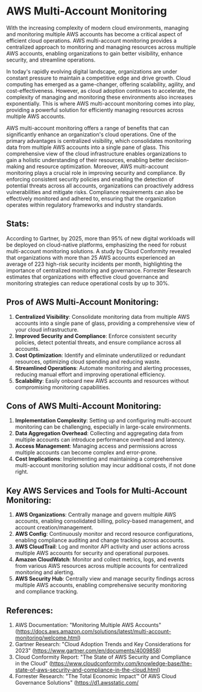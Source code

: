 # AWS Multi-Account Monitoring

With the increasing complexity of modern cloud environments, managing and monitoring multiple AWS accounts has become a critical aspect of efficient cloud operations. AWS multi-account monitoring provides a centralized approach to monitoring and managing resources across multiple AWS accounts, enabling organizations to gain better visibility, enhance security, and streamline operations.

In today's rapidly evolving digital landscape, organizations are under constant pressure to maintain a competitive edge and drive growth. Cloud computing has emerged as a game-changer, offering scalability, agility, and cost-effectiveness. However, as cloud adoption continues to accelerate, the complexity of managing and monitoring these environments also increases exponentially. This is where AWS multi-account monitoring comes into play, providing a powerful solution for efficiently managing resources across multiple AWS accounts.

AWS multi-account monitoring offers a range of benefits that can significantly enhance an organization's cloud operations. One of the primary advantages is centralized visibility, which consolidates monitoring data from multiple AWS accounts into a single pane of glass. This comprehensive view of the cloud infrastructure enables organizations to gain a holistic understanding of their resources, enabling better decision-making and resource optimization. Moreover, AWS multi-account monitoring plays a crucial role in improving security and compliance. By enforcing consistent security policies and enabling the detection of potential threats across all accounts, organizations can proactively address vulnerabilities and mitigate risks. Compliance requirements can also be effectively monitored and adhered to, ensuring that the organization operates within regulatory frameworks and industry standards.


## Stats:

According to Gartner, by 2025, more than 95% of new digital workloads will be deployed on cloud-native platforms, emphasizing the need for robust multi-account monitoring solutions. A study by Cloud Conformity revealed that organizations with more than 25 AWS accounts experienced an average of 223 high-risk security incidents per month, highlighting the importance of centralized monitoring and governance. Forrester Research estimates that organizations with effective cloud governance and monitoring strategies can reduce operational costs by up to 30%.


## Pros of AWS Multi-Account Monitoring:

1. **Centralized Visibility**: Consolidate monitoring data from multiple AWS accounts into a single pane of glass, providing a comprehensive view of your cloud infrastructure.
2. **Improved Security and Compliance**: Enforce consistent security policies, detect potential threats, and ensure compliance across all accounts.
3. **Cost Optimization**: Identify and eliminate underutilized or redundant resources, optimizing cloud spending and reducing waste.
4. **Streamlined Operations**: Automate monitoring and alerting processes, reducing manual effort and improving operational efficiency.
5. **Scalability**: Easily onboard new AWS accounts and resources without compromising monitoring capabilities.

## Cons of AWS Multi-Account Monitoring:

1. **Implementation Complexity**: Setting up and configuring multi-account monitoring can be challenging, especially in large-scale environments.
2. **Data Aggregation Overhead**: Collecting and aggregating data from multiple accounts can introduce performance overhead and latency.
3. **Access Management**: Managing access and permissions across multiple accounts can become complex and error-prone.
4. **Cost Implications**: Implementing and maintaining a comprehensive multi-account monitoring solution may incur additional costs, if not done right.

## Key AWS Services and Tools for Multi-Account Monitoring:

1. **AWS Organizations**: Centrally manage and govern multiple AWS accounts, enabling consolidated billing, policy-based management, and account creation/management.
2. **AWS Config**: Continuously monitor and record resource configurations, enabling compliance auditing and change tracking across accounts.
3. **AWS CloudTrail**: Log and monitor API activity and user actions across multiple AWS accounts for security and operational purposes.
4. **Amazon CloudWatch**: Monitor and collect metrics, logs, and events from various AWS resources across multiple accounts for centralized monitoring and alerting.
5. **AWS Security Hub**: Centrally view and manage security findings across multiple AWS accounts, enabling comprehensive security monitoring and compliance tracking.

## References:

1. AWS Documentation: "Monitoring Multiple AWS Accounts" (https://docs.aws.amazon.com/solutions/latest/multi-account-monitoring/welcome.html)
2. Gartner Research: "Cloud Adoption Trends and Key Considerations for 2023" (https://www.gartner.com/en/documents/4009858)
3. Cloud Conformity Report: "The State of AWS Security and Compliance in the Cloud" (https://www.cloudconformity.com/knowledge-base/the-state-of-aws-security-and-compliance-in-the-cloud.html)
4. Forrester Research: "The Total Economic Impact™ Of AWS Cloud Governance Solutions" (https://d1.awsstatic.com/